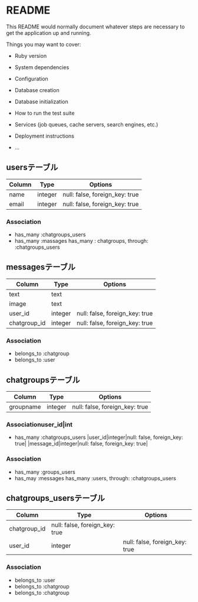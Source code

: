 # README

This README would normally document whatever steps are necessary to get the
application up and running.

Things you may want to cover:

* Ruby version

* System dependencies

* Configuration

* Database creation

* Database initialization

* How to run the test suite

* Services (job queues, cache servers, search engines, etc.)

* Deployment instructions

* ...

## usersテーブル



|Column|Type|Options|
|------|----|-------|
|name|integer|null: false, foreign_key: true|
|email|integer|null: false, foreign_key: true|


### Association
- has_many :chatgroups_users
- has_many :massages
  has_many : chatgroups, through: :chatgroups_users

## messagesテーブル

|Column|Type|Options|
|------|----|-------|
|text|text||
|image|text||
|user_id|integer|null: false, foreign_key: true|
|chatgroup_id|integer|null: false, foreign_key: true|

### Association
- belongs_to :chatgroup
- belongs_to :user

## chatgroupsテーブル

|Column|Type|Options|
|------|----|-------|
|groupname|integer|null: false, foreign_key: true|

### Associationuser_id|int
- has_many :chatgroups_users
|user_id|integer|null: false, foreign_key: true|
|message_id|integer|null: false, foreign_key: true|

### Association
- has_many :groups_users
- has_may :messages
  has_many :users, through: :chatgroups_users

## chatgroups_usersテーブル

|Column|Type|Options|
|------|----|-------|
|chatgroup_id|null: false, foreign_key: true|
|user_id|integer|null: false, foreign_key: true|

### Association
- belongs_to :user
- belongs_to :chatgroup
- belongs_to :chatgroup

